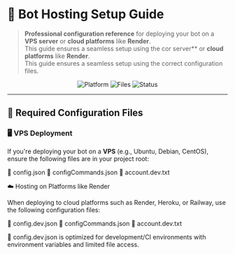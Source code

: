 # 🚀 Bot Hosting Setup Guide

> **Professional configuration reference** for deploying your bot on a **VPS server** or **cloud platforms** like **Render**.  
> This guide ensures a seamless setup using the cor server** or **cloud platforms** like **Render**.  
> This guide ensures a seamless setup using the correct configuration files.

<p align="center">
  <img src="https://img.shields.io/badge/Platform-VPS%20%7C%20Render-blueviolet?style=for-the-badge&logo=server" alt="Platform" />
  <img src="https://img.shields.io/badge/Files-Config%20%7C%20Account-green?style=for-the-badge&logo=json" alt="Files" />
  <img src="https://img.shields.io/badge/Status-Production%20Ready-success?style=for-the-badge&logo=checkmarx" alt="Status" />
</p>

---

## 📁 Required Configuration Files

### 🖥️ VPS Deployment

If you're deploying your bot on a **VPS** (e.g., Ubuntu, Debian, CentOS), ensure the following files are in your project root:


📄 config.json
📄 configCommands.json
📄 account.dev.txt


☁️ Hosting on Platforms like Render

When deploying to cloud platforms such as Render, Heroku, or Railway, use the following configuration files:

📄 config.dev.json
📄 configCommands.json
📄 account.dev.txt


🔁 config.dev.json is optimized for development/CI environments with environment variables and limited file access.
